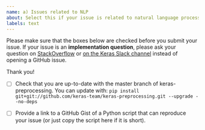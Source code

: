 ```yaml
---
name: a) Issues related to NLP
about: Select this if your issue is related to natural language processing (NLP).
labels: text
---
```


Please make sure that the boxes below are checked before you submit your issue.
If your issue is an **implementation question**, please ask your question on [StackOverflow](http://stackoverflow.com/questions/tagged/keras) or [on the Keras Slack channel](https://keras-slack-autojoin.herokuapp.com/) instead of opening a GitHub issue.

Thank you!

- [ ] Check that you are up-to-date with the master branch of keras-preprocessing. You can update with:
`pip install git+git://github.com/keras-team/keras-preprocessing.git --upgrade --no-deps`

- [ ] Provide a link to a GitHub Gist of a Python script that can reproduce your issue (or just copy the script here if it is short).


